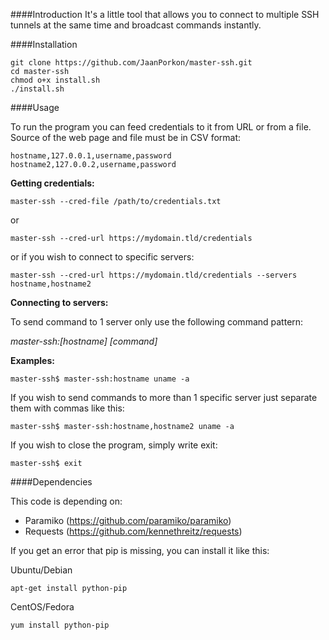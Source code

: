 ####Introduction
It's a little tool that allows you to connect to multiple SSH tunnels at the same time and broadcast commands instantly.

####Installation

```
git clone https://github.com/JaanPorkon/master-ssh.git
cd master-ssh
chmod o+x install.sh
./install.sh
```

####Usage

To run the program you can feed credentials to it from URL or from a file. Source of the web page and file must be in CSV format:

```
hostname,127.0.0.1,username,password
hostname2,127.0.0.2,username,password
```

**Getting credentials:**

`master-ssh --cred-file /path/to/credentials.txt`

or

`master-ssh --cred-url https://mydomain.tld/credentials`

or if you wish to connect to specific servers:

`master-ssh --cred-url https://mydomain.tld/credentials --servers hostname,hostname2`

**Connecting to servers:**

To send command to 1 server only use the following command pattern:

_master-ssh:[hostname] [command]_

**Examples:**

`master-ssh$ master-ssh:hostname uname -a`

If you wish to send commands to more than 1 specific server just separate them with commas like this:

`master-ssh$ master-ssh:hostname,hostname2 uname -a`

If you wish to close the program, simply write exit:

`master-ssh$ exit`

####Dependencies

This code is depending on:
* Paramiko (https://github.com/paramiko/paramiko)
* Requests (https://github.com/kennethreitz/requests)

If you get an error that pip is missing, you can install it like this:

Ubuntu/Debian
```
apt-get install python-pip
```

CentOS/Fedora
```
yum install python-pip
```